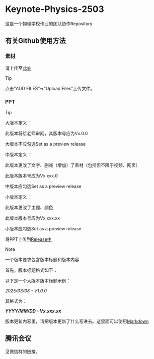# Keynote-Physics-2503
这是一个物理学校作业的团队协作Repository
## 有关Github使用方法

### 素材

请上传至<a href="https://github.com/atnet26/Keynote-Physics-2503/tree/main/%E7%B4%A0%E6%9D%90/%E6%B8%A9%E5%8D%9A%E6%B6%B5" target="_blank" class="btn btn-primary mt-3 mr-3 no-underline"><span>此处</span></a>

> [!TIP]
> 点击“ADD FILES”=>“Upload Files”上传文件。

### PPT

> [!TIP]
> 大版本定义：
> 
> 此版本将给老师审阅，其版本号应为Vx.0.0
> 
> 大版本不应勾选Set as a preview release
>
> 
> 中版本定义：
> 
> 此版本更改了文字、删减（增加）了素材（包括但不限于视频、网页）
> 
> 此版本版本号应为Vx.xxx.0
> 
> 中版本应勾选Set as a preview release
>
> 
> 小版本定义：
> 
> 此版本更改了主题、颜色
> 
> 此版本版本号应为Vx.xxx.xx
> 
> 小版本应勾选Set as a preview release

将PPT上传到<a href="https://github.com/atnet26/Keynote-Physics-2503/releases/new" target="_blank" class="btn btn-primary mt-3 mr-3 no-underline"><span>Release中</span></a>

> [!NOTE]
> 一个版本要求包含版本标题和版本内容
>
> 首先，版本标题格式如下：
> 
> 以下是一个大版本版本标题示例：
>
> _2025/03/08 - V1.0.0_
>
> 其格式为：
>
> _**YYYY/MM/DD - Vx.xxx.xx**_
>
> 版本更新内容里，请把版本更新了什么写进去。这里面可以使用<a href="https://docs.github.com/zh/get-started/writing-on-github/getting-started-with-writing-and-formatting-on-github/basic-writing-and-formatting-syntax" target="_blank" class="btn btn-primary mt-3 mr-3 no-underline"><span>Markdown</span></a>

## 腾讯会议
见微信群的链接。

